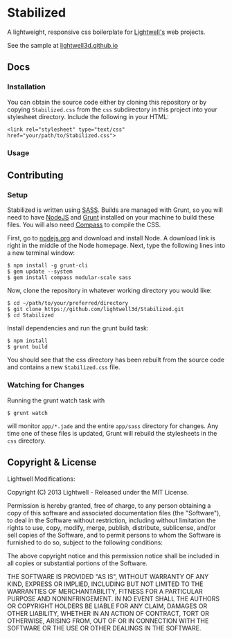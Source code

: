 Stabilized
==========

A lightweight, responsive css boilerplate for [Lightwell's](http://lightwell3d.com) web projects.

See the sample at [lightwell3d.github.io]()

Docs
---

### Installation

You can obtain the source code either by cloning this repository or by copying `Stabilized.css` from the `css` subdirectory in this project into your stylesheet directory. Include the following in your HTML:

	<link rel="stylesheet" type="text/css" href="your/path/to/Stabilized.css">

### Usage

Contributing
---

### Setup

Stabilized is written using [SASS](http://sass-lang.com). Builds are managed with Grunt, so you will need to have [NodeJS](http://nodejs.org) and [Grunt](http://gruntjs.com) installed on your machine to build these files. You will also need [Compass](http://compass-style.org) to compile the CSS.

First, go to [nodejs.org](http://nodejs.org) and download and install Node. A download link is right in the middle of the Node homepage. Next, type the following lines into a new terminal window:

	$ npm install -g grunt-cli
	$ gem update --system
	$ gem install compass modular-scale sass

Now, clone the repository in whatever working directory you would like:

	$ cd ~/path/to/your/preferred/directory
	$ git clone https://github.com/lightwell3d/Stabilized.git
	$ cd Stabilized

Install dependencies and run the grunt build task:

	$ npm install
	$ grunt build

You should see that the css directory has been rebuilt from the source code and contains a new `Stabilized.css` file.

### Watching for Changes

Running the grunt watch task with

	$ grunt watch

will monitor `app/*.jade` and the entire `app/sass` directory for changes. Any time one of these files is updated, Grunt will rebuild the stylesheets in the `css` directory.

Copyright & License
---

Lightwell Modifications:

Copyright (C) 2013 Lightwell - Released under the MIT License.

Permission is hereby granted, free of charge, to any person obtaining a copy of this software and associated documentation files (the "Software"), to deal in the Software without restriction, including without limitation the rights to use, copy, modify, merge, publish, distribute, sublicense, and/or sell copies of the Software, and to permit persons to whom the Software is furnished to do so, subject to the following conditions:

The above copyright notice and this permission notice shall be included in all copies or substantial portions of the Software.

THE SOFTWARE IS PROVIDED "AS IS", WITHOUT WARRANTY OF ANY KIND, EXPRESS OR IMPLIED, INCLUDING BUT NOT LIMITED TO THE WARRANTIES OF MERCHANTABILITY, FITNESS FOR A PARTICULAR PURPOSE AND NONINFRINGEMENT. IN NO EVENT SHALL THE AUTHORS OR COPYRIGHT HOLDERS BE LIABLE FOR ANY CLAIM, DAMAGES OR OTHER LIABILITY, WHETHER IN AN ACTION OF CONTRACT, TORT OR OTHERWISE, ARISING FROM, OUT OF OR IN CONNECTION WITH THE SOFTWARE OR THE USE OR OTHER DEALINGS IN THE SOFTWARE.